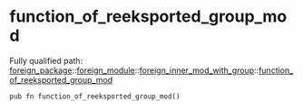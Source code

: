 # function_of_reeksported_group_mod

Fully qualified path: [foreign_package](./foreign_package.md)::[foreign_module](./foreign_package-foreign_module.md)::[foreign_inner_mod_with_group](./foreign_package-foreign_module-foreign_inner_mod_with_group.md)::[function_of_reeksported_group_mod](./foreign_package-foreign_module-foreign_inner_mod_with_group-function_of_reeksported_group_mod.md)

<pre><code class="language-cairo">pub fn function_of_reeksported_group_mod()</code></pre>

